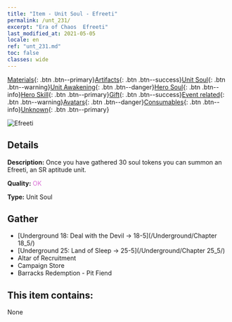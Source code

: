 ```yaml
---
title: "Item - Unit Soul - Efreeti"
permalink: /unt_231/
excerpt: "Era of Chaos  Efreeti"
last_modified_at: 2021-05-05
locale: en
ref: "unt_231.md"
toc: false
classes: wide
---
```

 [Materials](/Items/){: .btn .btn--primary}[Artifacts](/Items/Artifacts/){: .btn .btn--success}[Unit Soul](/Items/UnitSoul/){: .btn .btn--warning}[Unit Awakening](/Items/UnitAwakening/){: .btn .btn--danger}[Hero Soul](/Items/HeroSoul/){: .btn .btn--info}[Hero Skill](/Items/HeroSkill/){: .btn .btn--primary}[Gift](/Items/Gift/){: .btn .btn--success}[Event related](/Items/Events/){: .btn .btn--warning}[Avatars](/Items/Avatars/){: .btn .btn--danger}[Consumables](/Items/Consumables/){: .btn .btn--info}[Unknown](/Items/Unknown/){: .btn .btn--primary}

 ![Efreeti](/images/u/ti_liehuojingling.jpg)

## Details
 **Description:** Once you have gathered 30 soul tokens you can summon an Efreeti, an SR aptitude unit.

 **Quality:** <span style="color: #DA70D6">OK</span>

 **Type:** Unit Soul

## Gather

*    [Underground 18: Deal with the Devil -> 18-5](/Underground/Chapter 18_5/) 
*    [Underground 25: Land of Sleep -> 25-5](/Underground/Chapter 25_5/) 
*    Altar of Recruitment 
*    Campaign Store 
*    Barracks Redemption - Pit Fiend 

## This item contains:

  None

